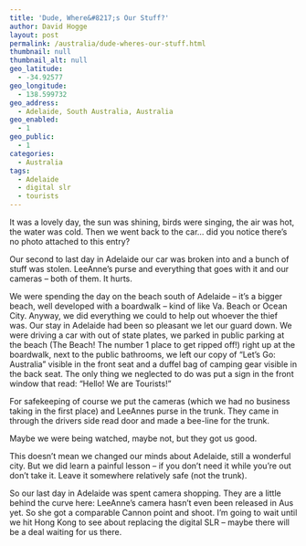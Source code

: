 ```yaml
---
title: 'Dude, Where&#8217;s Our Stuff?'
author: David Hogge
layout: post
permalink: /australia/dude-wheres-our-stuff.html
thumbnail: null
thumbnail_alt: null
geo_latitude:
  - -34.92577
geo_longitude:
  - 138.599732
geo_address:
  - Adelaide, South Australia, Australia
geo_enabled:
  - 1
geo_public:
  - 1
categories:
  - Australia
tags:
  - Adelaide
  - digital slr
  - tourists
---
```

It was a lovely day, the sun was shining, birds were singing, the air was hot, the water was cold. Then we went back to the car&#8230; did you notice there&#8217;s no photo attached to this entry?

Our second to last day in Adelaide our car was broken into and a bunch of stuff was stolen. LeeAnne&#8217;s purse and everything that goes with it and our cameras &#8211; both of them. It hurts.

We were spending the day on the beach south of Adelaide &#8211; it&#8217;s a bigger beach, well developed with a boardwalk &#8211; kind of like Va. Beach or Ocean City. Anyway, we did everything we could to help out whoever the thief was. Our stay in Adelaide had been so pleasant we let our guard down. We were driving a car with out of state plates, we parked in public parking at the beach (The Beach! The number 1 place to get ripped off!) right up at the boardwalk, next to the public bathrooms, we left our copy of &#8220;Let&#8217;s Go: Australia&#8221; visible in the front seat and a duffel bag of camping gear visible in the back seat. The only thing we neglected to do was put a sign in the front window that read: &#8220;Hello! We are Tourists!&#8221;

For safekeeping of course we put the cameras (which we had no business taking in the first place) and LeeAnnes purse in the trunk. They came in through the drivers side read door and made a bee-line for the trunk.

Maybe we were being watched, maybe not, but they got us good.

This doesn&#8217;t mean we changed our minds about Adelaide, still a wonderful city. But we did learn a painful lesson &#8211; if you don&#8217;t need it while you&#8217;re out don&#8217;t take it. Leave it somewhere relatively safe (not the trunk).

So our last day in Adelaide was spent camera shopping. They are a little behind the curve here: LeeAnne&#8217;s camera hasn&#8217;t even been released in Aus yet. So she got a comparable Cannon point and shoot. I&#8217;m going to wait until we hit Hong Kong to see about replacing the digital SLR &#8211; maybe there will be a deal waiting for us there.